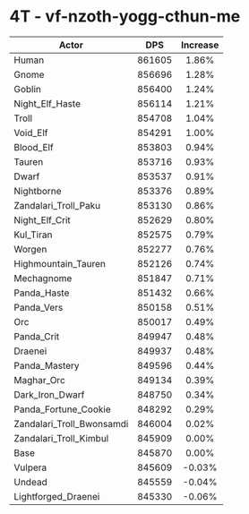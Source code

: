 # 4T - vf-nzoth-yogg-cthun-me
| Actor | DPS | Increase |
|---|:---:|:---:|
|Human|861605|1.86%|
|Gnome|856696|1.28%|
|Goblin|856400|1.24%|
|Night_Elf_Haste|856114|1.21%|
|Troll|854708|1.04%|
|Void_Elf|854291|1.00%|
|Blood_Elf|853803|0.94%|
|Tauren|853716|0.93%|
|Dwarf|853537|0.91%|
|Nightborne|853376|0.89%|
|Zandalari_Troll_Paku|853130|0.86%|
|Night_Elf_Crit|852629|0.80%|
|Kul_Tiran|852575|0.79%|
|Worgen|852277|0.76%|
|Highmountain_Tauren|852126|0.74%|
|Mechagnome|851847|0.71%|
|Panda_Haste|851432|0.66%|
|Panda_Vers|850158|0.51%|
|Orc|850017|0.49%|
|Panda_Crit|849947|0.48%|
|Draenei|849937|0.48%|
|Panda_Mastery|849596|0.44%|
|Maghar_Orc|849134|0.39%|
|Dark_Iron_Dwarf|848750|0.34%|
|Panda_Fortune_Cookie|848292|0.29%|
|Zandalari_Troll_Bwonsamdi|846004|0.02%|
|Zandalari_Troll_Kimbul|845909|0.00%|
|Base|845870|0.00%|
|Vulpera|845609|-0.03%|
|Undead|845559|-0.04%|
|Lightforged_Draenei|845330|-0.06%|
